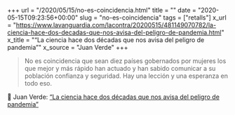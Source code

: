 +++
url = "/2020/05/15/no-es-coincidencia.html"
title = ""
date = "2020-05-15T09:23:56+00:00"
slug = "no-es-coincidencia"
tags = ["retalls"]
x_url = "https://www.lavanguardia.com/lacontra/20200515/481149070782/la-ciencia-hace-dos-decadas-que-nos-avisa-del-peligro-de-pandemia.html"
x_title = "“La ciencia hace dos décadas que nos avisa del peligro de pandemia”"
x_source = "Juan Verde"
+++

> No es coincidencia que sean diez países gobernados por mujeres los que mejor y más rápido han actuado y han sabido comunicar a su población confianza y seguridad. Hay una lección y una esperanza en todo eso.

📎 Juan Verde: [“La ciencia hace dos décadas que nos avisa del peligro de pandemia”](https://www.lavanguardia.com/lacontra/20200515/481149070782/la-ciencia-hace-dos-decadas-que-nos-avisa-del-peligro-de-pandemia.html)
